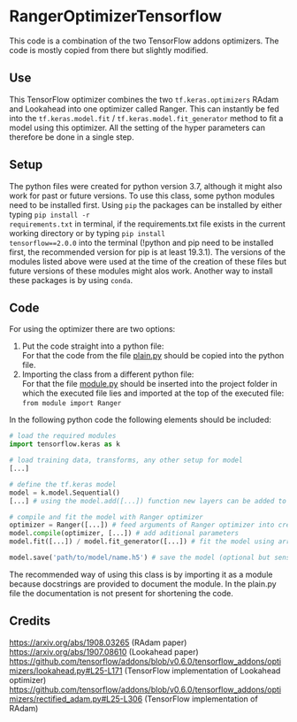 # RangerOptimizerTensorflow
This code is a combination of the two TensorFlow addons optimizers. The code is mostly copied from there but slightly modified.
## Use
This TensorFlow optimizer combines the two <code>tf.keras.optimizers</code> RAdam and Lookahead into one optimizer called Ranger. This can instantly be fed into the <code>tf.keras.model.fit</code> / <code>tf.keras.model.fit_generator</code> method to fit a model using this optimizer. All the setting of the hyper parameters can therefore be done in a single step. 
## Setup
The python files were created for python version 3.7, although it might also work for past or future versions.
To use this class, some python modules need to be installed first. Using <code>pip</code> the packages can be installed by either typing 
<code>pip install -r requirements.txt</code>
in terminal, if the requirements.txt file exists in the current working directory or by typing
<code>pip install tensorflow==2.0.0</code>
into the terminal (!python and pip need to be installed first, the recommended version for pip is at least 19.3.1). The versions of the modules listed above were used at the time of the creation of these files but future versions of these modules might alos work. Another way to install these packages is by using <code>conda</code>.
## Code
For using the optimizer there are two options:
1. Put the code straight into a python file:<br/>
For that the code from the file [plain.py](plain.py) should be copied into the python file.
2. Importing the class from a different python file:<br/>
For that the file [module.py](module.py) should be inserted into the project folder in which the executed file lies and imported at the top of the executed file:<br/>
<code>from module import Ranger</code>
<!---->
In the following python code the following elements should be included:<br/>
```python
# load the required modules
import tensorflow.keras as k

# load training data, transforms, any other setup for model
[...]

# define the tf.keras model
model = k.model.Sequential()
[...] # using the model.add([...]) function new layers can be added to the model

# compile and fit the model with Ranger optimizer
optimizer = Ranger([...]) # feed arguments of Ranger optimizer into creation function
model.compile(optimizer, [...]) # add aditional parameters
model.fit([...]) / model.fit_generator([...]) # fit the model using array data or a generator

model.save('path/to/model/name.h5') # save the model (optional but sensible)
```
The recommended way of using this class is by importing it as a module because docstrings are provided to document the module. In the plain.py file the documentation is not present for shortening the code.
## Credits
https://arxiv.org/abs/1908.03265 (RAdam paper)<br/>
https://arxiv.org/abs/1907.08610 (Lookahead paper)<br/>
https://github.com/tensorflow/addons/blob/v0.6.0/tensorflow_addons/optimizers/lookahead.py#L25-L171 (TensorFlow implementation of Lookahead optimizer)<br/>
https://github.com/tensorflow/addons/blob/v0.6.0/tensorflow_addons/optimizers/rectified_adam.py#L25-L306 (TensorFlow implementation of RAdam)
